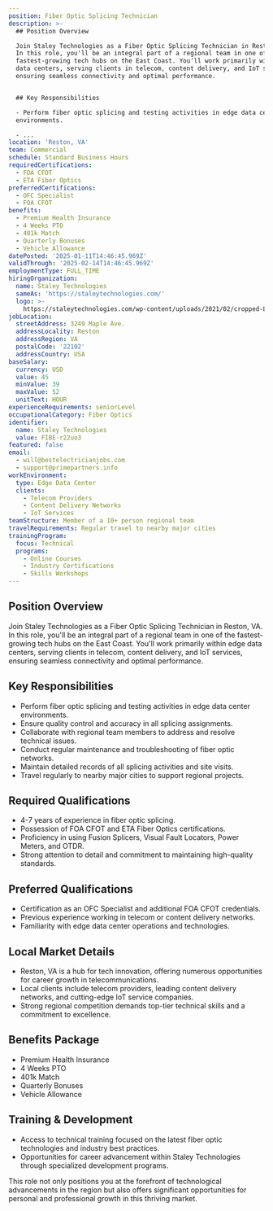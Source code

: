 ```yaml
---
position: Fiber Optic Splicing Technician
description: >-
  ## Position Overview

  Join Staley Technologies as a Fiber Optic Splicing Technician in Reston, VA.
  In this role, you'll be an integral part of a regional team in one of the
  fastest-growing tech hubs on the East Coast. You'll work primarily within edge
  data centers, serving clients in telecom, content delivery, and IoT services,
  ensuring seamless connectivity and optimal performance.


  ## Key Responsibilities

  - Perform fiber optic splicing and testing activities in edge data center
  environments.

  - ...
location: 'Reston, VA'
team: Commercial
schedule: Standard Business Hours
requiredCertifications:
  - FOA CFOT
  - ETA Fiber Optics
preferredCertifications:
  - OFC Specialist
  - FOA CFOT
benefits:
  - Premium Health Insurance
  - 4 Weeks PTO
  - 401k Match
  - Quarterly Bonuses
  - Vehicle Allowance
datePosted: '2025-01-11T14:46:45.969Z'
validThrough: '2025-02-14T14:46:45.969Z'
employmentType: FULL_TIME
hiringOrganization:
  name: Staley Technologies
  sameAs: 'https://staleytechnologies.com/'
  logo: >-
    https://staleytechnologies.com/wp-content/uploads/2021/02/cropped-Logo_StaleyTechnologies.png
jobLocation:
  streetAddress: 3249 Maple Ave.
  addressLocality: Reston
  addressRegion: VA
  postalCode: '22102'
  addressCountry: USA
baseSalary:
  currency: USD
  value: 45
  minValue: 39
  maxValue: 52
  unitText: HOUR
experienceRequirements: seniorLevel
occupationalCategory: Fiber Optics
identifier:
  name: Staley Technologies
  value: FIBE-r22uo3
featured: false
email:
  - will@bestelectricianjobs.com
  - support@primepartners.info
workEnvironment:
  type: Edge Data Center
  clients:
    - Telecom Providers
    - Content Delivery Networks
    - IoT Services
teamStructure: Member of a 10+ person regional team
travelRequirements: Regular travel to nearby major cities
trainingProgram:
  focus: Technical
  programs:
    - Online Courses
    - Industry Certifications
    - Skills Workshops
---
```




## Position Overview
Join Staley Technologies as a Fiber Optic Splicing Technician in Reston, VA. In this role, you'll be an integral part of a regional team in one of the fastest-growing tech hubs on the East Coast. You'll work primarily within edge data centers, serving clients in telecom, content delivery, and IoT services, ensuring seamless connectivity and optimal performance.

## Key Responsibilities
- Perform fiber optic splicing and testing activities in edge data center environments.
- Ensure quality control and accuracy in all splicing assignments.
- Collaborate with regional team members to address and resolve technical issues.
- Conduct regular maintenance and troubleshooting of fiber optic networks.
- Maintain detailed records of all splicing activities and site visits.
- Travel regularly to nearby major cities to support regional projects.

## Required Qualifications
- 4-7 years of experience in fiber optic splicing.
- Possession of FOA CFOT and ETA Fiber Optics certifications.
- Proficiency in using Fusion Splicers, Visual Fault Locators, Power Meters, and OTDR.
- Strong attention to detail and commitment to maintaining high-quality standards.

## Preferred Qualifications
- Certification as an OFC Specialist and additional FOA CFOT credentials.
- Previous experience working in telecom or content delivery networks.
- Familiarity with edge data center operations and technologies.

## Local Market Details
- Reston, VA is a hub for tech innovation, offering numerous opportunities for career growth in telecommunications.
- Local clients include telecom providers, leading content delivery networks, and cutting-edge IoT service companies.
- Strong regional competition demands top-tier technical skills and a commitment to excellence.

## Benefits Package
- Premium Health Insurance
- 4 Weeks PTO
- 401k Match
- Quarterly Bonuses
- Vehicle Allowance

## Training & Development
- Access to technical training focused on the latest fiber optic technologies and industry best practices.
- Opportunities for career advancement within Staley Technologies through specialized development programs.

This role not only positions you at the forefront of technological advancements in the region but also offers significant opportunities for personal and professional growth in this thriving market.
